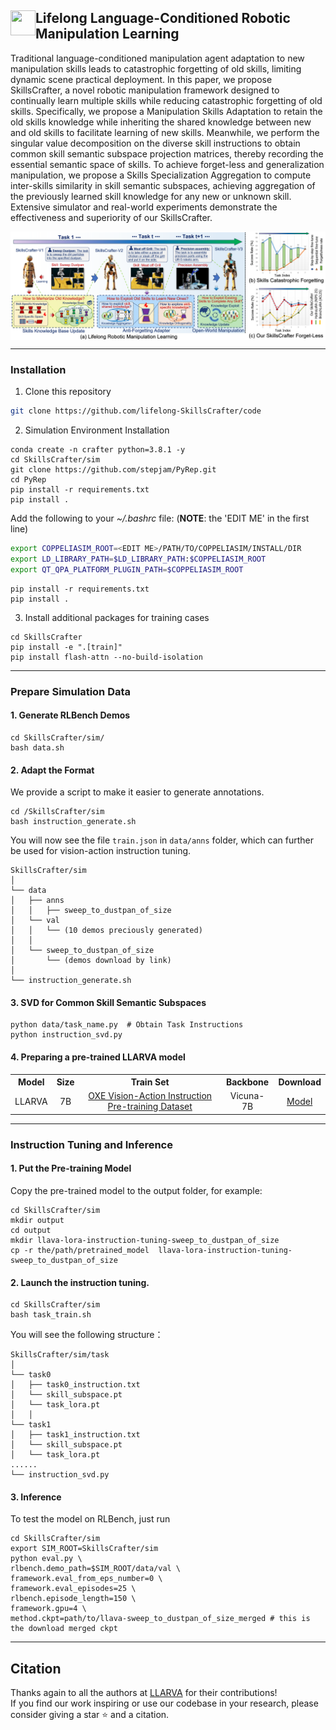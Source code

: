 ##  <img src='./docs/favicon.ico' width="40" height="40" align="left"> Lifelong Language-Conditioned Robotic Manipulation Learning

Traditional language-conditioned manipulation agent adaptation to new manipulation skills leads to catastrophic forgetting of old skills, limiting dynamic scene practical deployment. In this paper, we propose SkillsCrafter, a novel robotic manipulation framework designed to continually learn multiple skills while reducing catastrophic forgetting of old skills. Specifically, we propose a Manipulation Skills Adaptation to retain the old skills knowledge while inheriting the shared knowledge between new and old skills to facilitate learning of new skills. Meanwhile, we perform the singular value decomposition on the diverse skill instructions to obtain common skill semantic subspace projection matrices, thereby recording the essential semantic space of skills. To achieve forget-less and generalization manipulation, we propose a Skills Specialization Aggregation to compute inter-skills similarity in skill semantic subspaces, achieving aggregation of the previously learned skill knowledge for any new or unknown skill. Extensive simulator and real-world experiments demonstrate the effectiveness and superiority of our SkillsCrafter.
<p align="center"> <img src='docs/F1.png' align="center" > </p>

***

### Installation
1. Clone this repository
```bash
git clone https://github.com/lifelong-SkillsCrafter/code
```

2. Simulation Environment Installation
```Shell
conda create -n crafter python=3.8.1 -y
cd SkillsCrafter/sim
git clone https://github.com/stepjam/PyRep.git
cd PyRep
pip install -r requirements.txt
pip install .
```
Add the following to your *~/.bashrc* file: (__NOTE__: the 'EDIT ME' in the first line)

```bash
export COPPELIASIM_ROOT=<EDIT ME>/PATH/TO/COPPELIASIM/INSTALL/DIR
export LD_LIBRARY_PATH=$LD_LIBRARY_PATH:$COPPELIASIM_ROOT
export QT_QPA_PLATFORM_PLUGIN_PATH=$COPPELIASIM_ROOT
```

```Shell
pip install -r requirements.txt
pip install .
```

3. Install additional packages for training cases
```
cd SkillsCrafter
pip install -e ".[train]"
pip install flash-attn --no-build-isolation
```
***

### Prepare Simulation Data
#### 1. Generate RLBench Demos
```angular2html
cd SkillsCrafter/sim/
bash data.sh
```

#### 2. Adapt the Format
We provide a script to make it easier to generate annotations.
```angular2html
cd /SkillsCrafter/sim
bash instruction_generate.sh
```
You will now see the file ``train.json`` in ``data/anns`` folder, which can further be used for vision-action instruction tuning.

```angular2html
SkillsCrafter/sim
│ 
└── data
│   ├── anns
│   │   ├── sweep_to_dustpan_of_size
│   └── val
│   │   └── (10 demos preciously generated)
│   │
│   └── sweep_to_dustpan_of_size 
│       └── (demos download by link)         
│
└── instruction_generate.sh
```
#### 3. SVD for Common Skill Semantic Subspaces
```shell
python data/task_name.py  # Obtain Task Instructions
python instruction_svd.py 
```
#### 4. Preparing a pre-trained LLARVA model
<table><tbody>
<!-- START TABLE -->
<!-- TABLE HEADER -->
<th valign="bottom">Model</th>
<th valign="bottom">Size</th>
<th valign="bottom">Train Set</th>
<th valign="bottom">Backbone</th>
<th valign="bottom">Download</th>
<!-- TABLE BODY -->
<!-- ROW: retinanet_R_50_FPN_1x -->
<tr><td align="left">LLARVA</td>
<td align="center">7B</td>
<td align="center"><a href="https://github.com/Dantong88/LLARVA/blob/main/docs/DATASET.md">OXE Vision-Action Instruction Pre-training Dataset</a></td>
<td align="center">Vicuna-7B</td>
<td align="center"><a href="https://drive.google.com/drive/folders/1BOWZn-jFdLLzutXWZmdit3cDv8qXezs8?usp=sharing">Model</a></td>
</tr>
</tbody></table>

***

### Instruction Tuning and Inference
#### 1. Put the Pre-training Model
Copy the pre-trained model to the output folder, for example:
```angular2html
cd SkillsCrafter/sim
mkdir output
cd output
mkdir llava-lora-instruction-tuning-sweep_to_dustpan_of_size
cp -r the/path/pretrained_model  llava-lora-instruction-tuning-sweep_to_dustpan_of_size
```
#### 2. Launch the instruction tuning.

```angular2html
cd SkillsCrafter/sim
bash task_train.sh
```
You will see the following structure：
```angular2html
SkillsCrafter/sim/task
│ 
└── task0
│   ├── task0_instruction.txt
│   └── skill_subspace.pt
│   └── task_lora.pt
│   │   
└── task1
│   ├── task1_instruction.txt
│   └── skill_subspace.pt  
│   └── task_lora.pt    
......
└── instruction_svd.py
```
#### 3. Inference

To test the model on RLBench, just run

```angular2html
cd SkillsCrafter/sim
export SIM_ROOT=SkillsCrafter/sim
python eval.py \
rlbench.demo_path=$SIM_ROOT/data/val \
framework.eval_from_eps_number=0 \
framework.eval_episodes=25 \
rlbench.episode_length=150 \
framework.gpu=4 \
method.ckpt=path/to/llava-sweep_to_dustpan_of_size_merged # this is the download merged ckpt
```
***


## Citation

Thanks again to all the authors at [LLARVA](https://github.com/haotian-liu/LLaVA) for their contributions!  
If you find our work inspiring or use our codebase in your research, please consider giving a star ⭐ and a citation.




